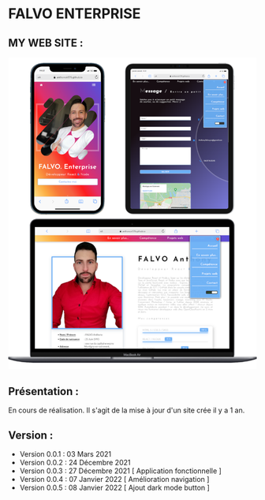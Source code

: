 # FALVO ENTERPRISE

## MY WEB SITE : 

![screen Site](./document/readme.png)

## Présentation :

En cours de réalisation. Il s'agit de la mise à jour d'un site crée il y a 1 an.

## Version : 

- Version 0.0.1 : 03 Mars     2021
- Version 0.0.2 : 24 Décembre 2021
- Version 0.0.3 : 27 Décembre 2021 [ Application fonctionnelle ]
- Version 0.0.4 : 07 Janvier  2022 [ Amélioration navigation   ]
- Version 0.0.5 : 08 Janvier  2022 [ Ajout dark mode button    ]